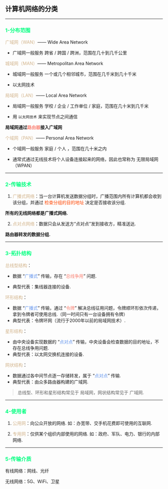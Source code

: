 ## 计算机网络的分类

---

### <font color='springgreen'>1-分布范围</font>

<font color='tan'>广域网（WAN）</font>—— Wide Area Network

- 广域网一般服务 跨省 / 跨国 / 跨洲，范围在几十到几千公里



<font color='tan'>城域网（MAN）</font>—— Metropolitan Area Network

- 城域网一般服务 一个或几个相邻城市，范围在几千米到几十千米

- 以太网技术



<font color='tan'>局域网（LAN）</font>—— Local Area Network

- 局域网一般服务 学校 / 企业 / 工作单位 / 家庭，范围在几十米到几千米

- 用 `以太网技术` 来实现节点之间通信

**局域网通过<font color='salmon'>路由器</font>接入广域网**



<font color='tan'>个域网（PAN）</font>—— Personal Area Network

- 个域网一般服务 家庭 / 个人 ，范围在几十米之内

- 通常式通过无线技术将个人设备连接起来的网络，因此也常称为 无限局域网（WPAN）

---

### <font color='springgreen'>2-传输技术</font>

1. <font color='tan'>广播式网络</font>：当一台计算机发送数据分组时，广播范围内所有计算机都会收到该分组，并通过 <font color='orangered'>检查分组的目的地址</font> 决定是否接收该分组.

**所有的无线网络都是广播式网络.**



2. <font color='tan'>点对点网络</font>：数据只会从发送方“点对点”发到接收方，精准送达.

**路由器转发的数据分组.**

---

### <font color='springgreen'>3-拓扑结构</font>

<font color='tan'>总线型结构</font>：

- 数据 “<font color='cornflowerblue'>广播式</font>” 传输，存在 “<font color='salmon'>总线争用</font>” 问题.

- 典型代表：集线器连接的设备.



<font color='tan'>环形结构</font>：

- 数据 “<font color='cornflowerblue'>广播式</font>” 传输，通过 “<font color='salmon'>令牌</font>” 解决总线征用问题，令牌顺环形依次传递，拿到令牌者可使用总线.（同一时间只有一台设备拥有令牌）
- 典型代表：令牌环网（流行于2000年以前的局域网技术）.



<font color='tan'>星形结构</font>：

- 由中央设备实现数据的 “<font color='cornflowerblue'>点对点</font>” 传输，中央设备会检查数据的目的地址，不存在总线争用问题.
- 典型代表：以太网交换机连接的设备.



<font color='tan'>网状结构</font>：

- 数据通过各中间节点逐一存储转发，属于 “<font color='cornflowerblue'>点对点</font>” 传输.
- 典型代表：由众多路由器构建的广域网.

> 总线型、环形和星形结构常见于 局域网，网状结构常见于 广域网.

----

### <font color='springgreen'>4-使用者</font>

1. <font color='tan'>公用网</font>：向公众开放的网络. 如：办宽带、交手机花费即可使用的互联网.

2. <font color='tan'>专用网</font>：仅供某个组织内部使用的网络. 如：政府、军队、电力、银行的内部网络.

---

### <font color='springgreen'>5-传输介质</font>

有线网络：网线、光纤

无线网络：5G、WiFi、卫星
